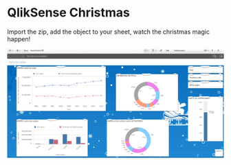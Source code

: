 # QlikSense Christmas

Import the zip, add the object to your sheet, watch the christmas magic happen!

![Christmas!](xmas.PNG)